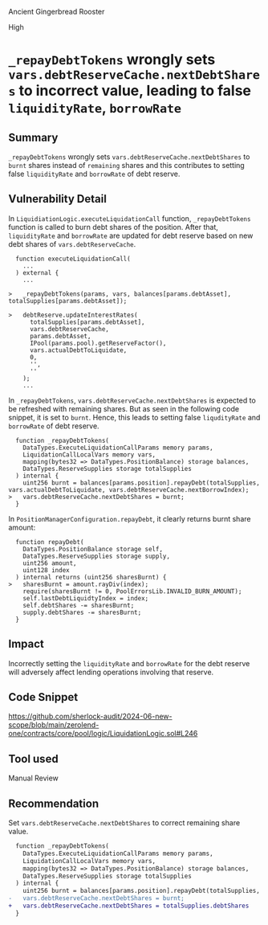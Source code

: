Ancient Gingerbread Rooster

High

# `_repayDebtTokens` wrongly sets `vars.debtReserveCache.nextDebtShares` to incorrect value, leading to false `liquidityRate`, `borrowRate`

## Summary
`_repayDebtTokens` wrongly sets `vars.debtReserveCache.nextDebtShares` to `burnt` shares instead of `remaining` shares and this contributes to setting false `liquidityRate` and `borrowRate` of debt reserve.

## Vulnerability Detail
In `LiquidiationLogic.executeLiquidationCall` function, `_repayDebtTokens` function is called to burn debt shares of the position. After that, `liquidityRate` and `borrowRate` are updated for debt reserve based on new debt shares of `vars.debtReserveCache`.

```solidity
  function executeLiquidationCall(
    ...
  ) external {
    ...

>   _repayDebtTokens(params, vars, balances[params.debtAsset], totalSupplies[params.debtAsset]);

>   debtReserve.updateInterestRates(
      totalSupplies[params.debtAsset],
      vars.debtReserveCache,
      params.debtAsset,
      IPool(params.pool).getReserveFactor(),
      vars.actualDebtToLiquidate,
      0,
      '',
      ''
    );
    ...
```

In `_repayDebtTokens`, `vars.debtReserveCache.nextDebtShares` is expected to be refreshed with remaining shares. But as seen in the following code snippet, it is set to `burnt`. Hence, this leads to setting false `liqudityRate` and `borrowRate` of debt reserve.
```solidity
  function _repayDebtTokens(
    DataTypes.ExecuteLiquidationCallParams memory params,
    LiquidationCallLocalVars memory vars,
    mapping(bytes32 => DataTypes.PositionBalance) storage balances,
    DataTypes.ReserveSupplies storage totalSupplies
  ) internal {
    uint256 burnt = balances[params.position].repayDebt(totalSupplies, vars.actualDebtToLiquidate, vars.debtReserveCache.nextBorrowIndex);
>   vars.debtReserveCache.nextDebtShares = burnt;
  }
```

In `PositionManagerConfiguration.repayDebt`, it clearly returns burnt share amount:
```solidity
  function repayDebt(
    DataTypes.PositionBalance storage self,
    DataTypes.ReserveSupplies storage supply,
    uint256 amount,
    uint128 index
  ) internal returns (uint256 sharesBurnt) {
>   sharesBurnt = amount.rayDiv(index);
    require(sharesBurnt != 0, PoolErrorsLib.INVALID_BURN_AMOUNT);
    self.lastDebtLiquidtyIndex = index;
    self.debtShares -= sharesBurnt;
    supply.debtShares -= sharesBurnt;
  }
```

## Impact
Incorrectly setting the `liquidityRate` and `borrowRate` for the debt reserve will adversely affect lending operations involving that reserve.

## Code Snippet
https://github.com/sherlock-audit/2024-06-new-scope/blob/main/zerolend-one/contracts/core/pool/logic/LiquidationLogic.sol#L246

## Tool used
Manual Review

## Recommendation
Set `vars.debtReserveCache.nextDebtShares` to correct remaining share value.
```diff
  function _repayDebtTokens(
    DataTypes.ExecuteLiquidationCallParams memory params,
    LiquidationCallLocalVars memory vars,
    mapping(bytes32 => DataTypes.PositionBalance) storage balances,
    DataTypes.ReserveSupplies storage totalSupplies
  ) internal {
    uint256 burnt = balances[params.position].repayDebt(totalSupplies, vars.actualDebtToLiquidate, vars.debtReserveCache.nextBorrowIndex);
-   vars.debtReserveCache.nextDebtShares = burnt;
+   vars.debtReserveCache.nextDebtShares = totalSupplies.debtShares
  }
```